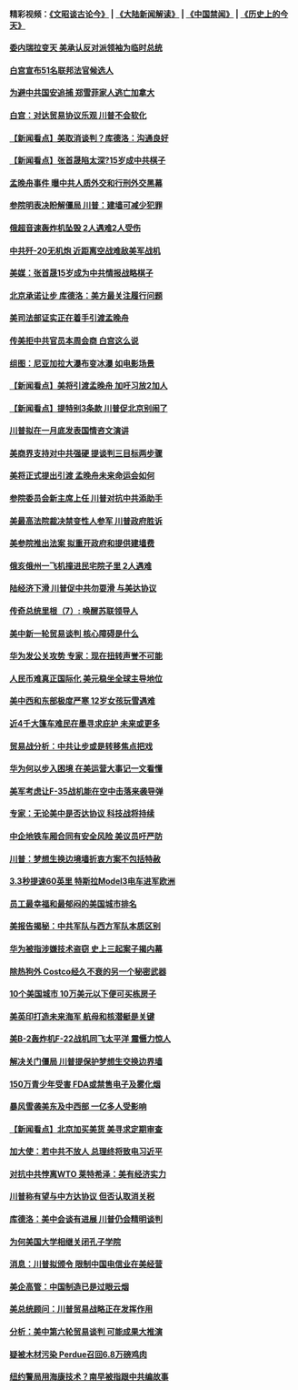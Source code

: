 #### 精彩视频：[《文昭谈古论今》](https://github.com/gfw-breaker/wenzhao/blob/master/README.md?t=01232130) | [《大陆新闻解读》](https://github.com/gfw-breaker/ntdtv-comedy/blob/master/README.md?t=01232130) | [《中国禁闻》](https://github.com/gfw-breaker/ntdtv-news/blob/master/README.md?t=01232130) | [《历史上的今天》](https://github.com/gfw-breaker/today-in-history/blob/master/README.md?t=01232130) 

#### [委内瑞拉变天 美承认反对派领袖为临时总统](../pages/nsc412/n10997224.md?t=01232130) 

#### [白宫宣布51名联邦法官候选人](../pages/nsc412/n10997228.md?t=01232130) 

#### [为避中共国安追捕 郑雪菲家人逃亡加拿大](../pages/nsc412/n10997240.md?t=01232130) 

#### [白宫：对达贸易协议乐观 川普不会软化](../pages/nsc412/n10997065.md?t=01232130) 

#### [【新闻看点】美取消谈判？库德洛：沟通良好](../pages/nsc412/n10997053.md?t=01232130) 

#### [【新闻看点】张首晟陷太深?15岁成中共棋子](../pages/nsc412/n10997054.md?t=01232130) 

#### [孟晚舟事件 曝中共人质外交和行刑外交黑幕](../pages/nsc412/n10996956.md?t=01232130) 

#### [参院明表决盼解僵局 川普：建墙可减少犯罪](../pages/nsc412/n10996879.md?t=01232130) 

#### [俄超音速轰炸机坠毁 2人遇难2人受伤](../pages/nsc412/n10996464.md?t=01232130) 

#### [中共歼-20无机炮 近距离空战难敌美军战机](../pages/nsc412/n10996027.md?t=01232130) 

#### [美媒：张首晟15岁成为中共情报战略棋子](../pages/nsc412/n10995635.md?t=01232130) 

#### [北京承诺让步 库德洛：美方最关注履行问题](../pages/nsc412/n10995077.md?t=01232130) 

#### [美司法部证实正在着手引渡孟晚舟](../pages/nsc412/n10994658.md?t=01232130) 

#### [传美拒中共官员本周会商 白宫这么说](../pages/nsc412/n10994793.md?t=01232130) 

#### [组图：尼亚加拉大瀑布变冰瀑 如电影场景](../pages/nsc412/n10994753.md?t=01232130) 

#### [【新闻看点】美将引渡孟晚舟 加吁习放2加人](../pages/nsc412/n10994437.md?t=01232130) 

#### [【新闻看点】提特别3条款 川普促北京别闹了](../pages/nsc412/n10994438.md?t=01232130) 

#### [川普拟在一月底发表国情咨文演讲](../pages/nsc412/n10994722.md?t=01232130) 

#### [美商界支持对中共强硬 提谈判三目标两步骤](../pages/nsc412/n10994389.md?t=01232130) 

#### [美将正式提出引渡 孟晚舟未来命运会如何](../pages/nsc412/n10994576.md?t=01232130) 

#### [参院委员会新主席上任 川普对抗中共添助手](../pages/nsc412/n10994600.md?t=01232130) 

#### [美最高法院裁决禁变性人参军 川普政府胜诉](../pages/nsc412/n10994322.md?t=01232130) 

#### [美参院推出法案 拟重开政府和提供建墙费](../pages/nsc412/n10994283.md?t=01232130) 

#### [俄亥俄州一飞机撞进民宅院子里 2人遇难](../pages/nsc412/n10993879.md?t=01232130) 

#### [陆经济下滑 川普促中共勿耍滑 与美达协议](../pages/nsc412/n10993507.md?t=01232130) 

#### [传奇总统里根（7）: 唤醒苏联领导人](../pages/nsc412/n10992360.md?t=01232130) 

#### [美中新一轮贸易谈判 核心障碍是什么](../pages/nsc412/n10991931.md?t=01232130) 

#### [华为发公关攻势 专家：现在扭转声誉不可能](../pages/nsc412/n10992293.md?t=01232130) 

#### [人民币难真正国际化 美元稳坐全球主导地位](../pages/nsc412/n10992122.md?t=01232130) 

#### [美中西和东部极度严寒 12岁女孩玩雪遇难](../pages/nsc412/n10992121.md?t=01232130) 

#### [近4千大篷车难民在墨寻求庇护 未来或更多](../pages/nsc412/n10991987.md?t=01232130) 

#### [贸易战分析：中共让步或是转移焦点把戏](../pages/nsc412/n10992099.md?t=01232130) 

#### [华为何以步入困境 在美运营大事记一文看懂](../pages/nsc412/n10991923.md?t=01232130) 

#### [美军考虑让F-35战机能在空中击落来袭导弹](../pages/nsc412/n10991166.md?t=01232130) 

#### [专家：无论美中是否达协议 科技战将持续](../pages/nsc412/n10990600.md?t=01232130) 

#### [中企地铁车厢合同有安全风险 美议员吁严防](../pages/nsc412/n10989908.md?t=01232130) 

#### [川普：梦想生换边境墙折衷方案不包括特赦](../pages/nsc412/n10989992.md?t=01232130) 

#### [3.3秒提速60英里 特斯拉Model3电车进军欧洲](../pages/nsc412/n10989887.md?t=01232130) 

#### [员工最幸福和最郁闷的美国城市排名](../pages/nsc412/n10989171.md?t=01232130) 

#### [美报告揭秘：中共军队与西方军队本质区别](../pages/nsc412/n10988007.md?t=01232130) 

#### [华为被指涉嫌技术盗窃 史上三起案子揭内幕](../pages/nsc412/n10988544.md?t=01232130) 

#### [除热狗外 Costco经久不衰的另一个秘密武器](../pages/nsc412/n10987854.md?t=01232130) 

#### [10个美国城市 10万美元以下便可买栋房子](../pages/nsc412/n10987722.md?t=01232130) 

#### [美英印打造未来海军 航母和核潜艇是关键](../pages/nsc412/n10940648.md?t=01232130) 

#### [美B-2轰炸机F-22战机同飞太平洋 震慑力惊人](../pages/nsc412/n10988582.md?t=01232130) 

#### [解决关门僵局 川普提保护梦想生交换边界墙](../pages/nsc412/n10988175.md?t=01232130) 

#### [150万青少年受害 FDA或禁售电子及雾化烟](../pages/nsc412/n10988186.md?t=01232130) 

#### [暴风雪袭美东及中西部 一亿多人受影响](../pages/nsc412/n10988131.md?t=01232130) 

#### [【新闻看点】北京加买美货 美寻求定期审查](../pages/nsc412/n10987864.md?t=01232130) 

#### [加大使：若中共不放人 总理终将致电习近平](../pages/nsc412/n10988091.md?t=01232130) 

#### [对抗中共悖离WTO 莱特希泽：美有经济实力](../pages/nsc412/n10988015.md?t=01232130) 

#### [川普称有望与中方达协议 但否认取消关税](../pages/nsc412/n10987938.md?t=01232130) 

#### [库德洛：美中会谈有进展 川普仍会精明谈判](../pages/nsc412/n10987906.md?t=01232130) 

#### [为何美国大学相继关闭孔子学院](../pages/nsc412/n10987695.md?t=01232130) 

#### [消息：川普拟颁令 限制中国电信业在美经营](../pages/nsc412/n10987255.md?t=01232130) 

#### [美企高管：中国制造已是过眼云烟](../pages/nsc412/n10986529.md?t=01232130) 

#### [美总统顾问：川普贸易战略正在发挥作用](../pages/nsc412/n10986320.md?t=01232130) 

#### [分析：美中第六轮贸易谈判 可能成果大推演](../pages/nsc412/n10986382.md?t=01232130) 

#### [疑被木材污染 Perdue召回6.8万磅鸡肉](../pages/nsc412/n10986295.md?t=01232130) 

#### [纽约警局用海康技术？南早被指跟中共编故事](../pages/nsc412/n10986039.md?t=01232130) 

